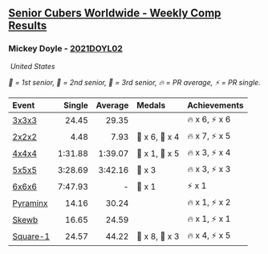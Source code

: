<style>table {white-space: nowrap;}</style>
<link rel="stylesheet" type="text/css" href="/scw-comp/css/flags.css" />

## [Senior Cubers Worldwide - Weekly Comp Results](/scw-comp/results/)
### Mickey Doyle - [2021DOYL02](https://www.worldcubeassociation.org/persons/2021DOYL02)

<i class="flag flag-US" />&nbsp;United States

<span style="white-space: nowrap;">🥇 = 1st senior</span>, <span style="white-space: nowrap;">🥈 = 2nd senior</span>, <span style="white-space: nowrap;">🥉 = 3rd senior</span>, <span style="white-space: nowrap;">🔥 = PR average</span>, <span style="white-space: nowrap;">⚡ = PR single</span>.

| Event | Single | Average | Medals | Achievements|
| :-- | --: | --: | :-- | :-- |
| [3x3x3](333.md) | 24.45 | 29.35 |  | 🔥 x 6, ⚡ x 6 |
| [2x2x2](222.md) | 4.48 | 7.93 | 🥈 x 6, 🥉 x 4 | 🔥 x 7, ⚡ x 5 |
| [4x4x4](444.md) | 1:31.88 | 1:39.07 | 🥈 x 1, 🥉 x 5 | 🔥 x 3, ⚡ x 4 |
| [5x5x5](555.md) | 3:28.69 | 3:42.16 | 🥉 x 3 | 🔥 x 3, ⚡ x 3 |
| [6x6x6](666.md) | 7:47.93 | - | 🥇 x 1 | ⚡ x 1 |
| [Pyraminx](pyram.md) | 14.16 | 30.24 |  | 🔥 x 1, ⚡ x 2 |
| [Skewb](skewb.md) | 16.65 | 24.59 |  | 🔥 x 1, ⚡ x 1 |
| [Square-1](sq1.md) | 24.57 | 44.22 | 🥈 x 8, 🥉 x 3 | 🔥 x 4, ⚡ x 5 |

<!-- Global site tag (gtag.js) - Google Analytics -->
<script async src="https://www.googletagmanager.com/gtag/js?id=UA-86348435-3"></script>
<script>window.dataLayer = window.dataLayer || []; function gtag() {dataLayer.push(arguments);} gtag('js', new Date()); gtag('config', 'UA-86348435-3');</script>
